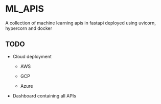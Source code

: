 # ML_APIS
A collection of machine learning apis in fastapi deployed using uvicorn, hypercorn and docker

## TODO

- Cloud deployment

  - AWS
  
  - GCP
  
  - Azure
  
- Dashboard containing all APIs
